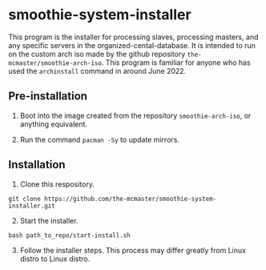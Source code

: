 # smoothie-system-installer

This program is the installer for processing slaves, processing masters, and any specific servers in the organized-cental-database. It is intended to run on the custom arch iso made by the github repository `the-mcmaster/smoothie-arch-iso`. This program is familiar for anyone who has used the `archinstall` command in around June 2022.

## Pre-installation

1. Boot into the image created from the repository `smoothie-arch-iso`, or anything equivalent.

2. Run the command `pacman -Sy` to update mirrors.

## Installation

1. Clone this respository.

`git clone https://github.com/the-mcmaster/smoothie-system-installer.git`

2. Start the installer.

`bash path_to_repo/start-install.sh`

3. Follow the installer steps. This process may differ greatly from Linux distro to Linux distro.
